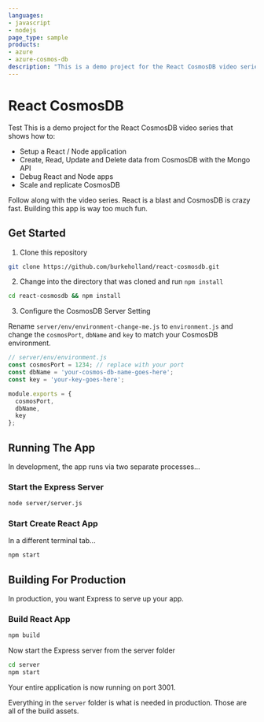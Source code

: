```yaml
---
languages:
- javascript
- nodejs
page_type: sample
products:
- azure
- azure-cosmos-db
description: "This is a demo project for the React CosmosDB video series."
---
```


# React CosmosDB

Test
This is a demo project for the React CosmosDB video series that shows how to:

* Setup a React / Node application
* Create, Read, Update and Delete data from CosmosDB with the Mongo API
* Debug React and Node apps
* Scale and replicate CosmosDB

Follow along with the video series. React is a blast and CosmosDB is crazy fast. Building this app is way too much fun.

## Get Started

1. Clone this repository

```bash
git clone https://github.com/burkeholland/react-cosmosdb.git
```

2. Change into the directory that was cloned and run `npm install`

```bash
cd react-cosmosdb && npm install
```

3. Configure the CosmosDB Server Setting

Rename `server/env/environment-change-me.js` to `environment.js` and change the `cosmosPort`, `dbName` and `key` to match your CosmosDB environment.

```javascript
// server/env/environment.js
const cosmosPort = 1234; // replace with your port
const dbName = 'your-cosmos-db-name-goes-here';
const key = 'your-key-goes-here';

module.exports = {
  cosmosPort,
  dbName,
  key
};
```

## Running The App

In development, the app runs via two separate processes...

### Start the Express Server

```bash
node server/server.js
```

### Start Create React App

In a different terminal tab...

```bash
npm start
```

## Building For Production

In production, you want Express to serve up your app.

### Build React App

```bash
npm build
```

Now start the Express server from the server folder

```bash
cd server
npm start
```

Your entire application is now running on port 3001.

Everything in the `server` folder is what is needed in production. Those are all of the build assets.
